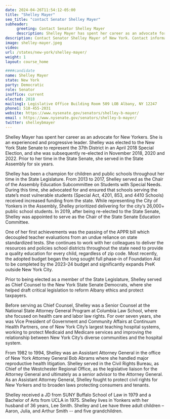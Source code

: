 ```yaml
---
date: 2024-04-26T11:54:12-05:00
title: "Shelley Mayer"
seo_title: "contact Senator Shelley Mayer"
subheader:
     greeting: Contact Senator Shelley Mayer
     description: Shelley Mayer has spent her career as an advocate for New Yorkers. She is an experienced and progressive leader. Shelley was elected to the New York State Senate to represent the 37th District in an April 2018 Special Election, and she was subsequently re-elected in November 2018, 2020 and 2022.
description: Contact Senator Shelley Mayer of New York. Contact information for Shelley Mayer includes email address, phone number, and mailing address.
image: shelley-mayer.jpeg
video:
url: /states/new-york/shelley-mayer/
weight: 1
layout: course_home

####candidate
name: Shelley Mayer
state: New York
party: Democratic
role: Senator
inoffice: current
elected: 2018
mailing1: Legislative Office Building Room 509 LOB Albany, NY 12247
phone1: 518-455-2031
website: https://www.nysenate.gov/senators/shelley-b-mayer/
email : https://www.nysenate.gov/senators/shelley-b-mayer/
twitter: shelleybmayer
---
```


Shelley Mayer has spent her career as an advocate for New Yorkers. She is an experienced and progressive leader. Shelley was elected to the New York State Senate to represent the 37th District in an April 2018 Special Election, and she was subsequently re-elected in November 2018, 2020 and 2022. Prior to her time in the State Senate, she served in the State Assembly for six years.

Shelley has been a champion for children and public schools throughout her time in the State Legislature. From 2013 to 2017, Shelley served as the Chair of the Assembly Education Subcommittee on Students with Special Needs. During this time, she advocated for and ensured that schools  serving the state’s most vulnerable students (Special Act, 4201, 853, and 4410 Schools) received increased funding from the state. While representing the  City of Yonkers in the Assembly, Shelley prioritized delivering for the city’s 26,000+ public school students. In 2019, after being re-elected to the State Senate, Shelley was appointed to serve as the Chair of the State Senate Education Committee.

One of her first achievements was the passing of the APPR bill which decoupled teacher evaluations from an undue reliance on state standardized tests. She continues to work with her colleagues to deliver the resources and policies school districts throughout the state need to provide a quality education for every child, regardless of zip code.  Most recently, the adopted budget began the long sought full phase-in of Foundation Aid to be completed by the 2023-24 budget and significantly expands PreK outside New York City.

Prior to being elected as a member of the State Legislature, Shelley served as Chief Counsel to the New York State Senate Democrats, where she helped draft critical legislation to reform Albany ethics and protect taxpayers.

Before serving as Chief Counsel, Shelley was a Senior Counsel at the National State Attorney General Program at Columbia Law School, where she focused on health care and labor law rights. For over seven years, she was Vice President of Government and Community Affairs at Continuum Health Partners, one of New York City’s largest teaching hospital systems, working to protect Medicaid and Medicare services and improving the relationship between New York City’s diverse communities and the hospital system.

From 1982 to 1994, Shelley was an Assistant Attorney General in the office of New York Attorney General Bob Abrams where she handled major reproductive health litigation. Shelley served in the Civil Rights Bureau, as Chief of the Westchester Regional Office, as the legislative liaison for the Attorney General and ultimately as a senior advisor to the Attorney General. As an Assistant Attorney General, Shelley fought to protect civil rights for New Yorkers and to broaden laws protecting consumers and tenants.

Shelley received a JD from SUNY Buffalo School of Law in 1979 and a Bachelor of Arts from UCLA in 1975. Shelley lives in Yonkers with her husband of 36 years, Lee Smith. Shelley and Lee have three adult children – Aaron, Julia, and Arthur Smith -- and five  grandchildren.
